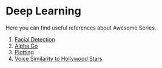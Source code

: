 # Deep Learning

Here you can find useful references about Awesome Series.

1. [Facial Detection](https://github.com/hqxsn/Awesome-Notes-From-Globe/tree/master/Projects/DeepLearning/facial_detection/Readme.md)  
2. [Alpha Go](https://github.com/hqxsn/Awesome-Notes-From-Globe/tree/master/Projects/DeepLearning/alpha_go/Readme.md)    
3. [Plotting](https://github.com/hqxsn/Awesome-Notes-From-Globe/tree/master/Projects/DeepLearning/plotting/Readme.md)
4. [Voice Similarity to Hollywood Stars](https://github.com/hqxsn/Awesome-Notes-From-Globe/tree/master/Projects/DeepLearning/voicesimilaritytostars/Readme.md)

